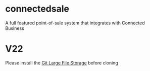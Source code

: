 # connectedsale
A full featured point-of-sale system that integrates with Connected Business

# V22
Please install the [Git Large File Storage](https://git-lfs.github.com) before cloning

